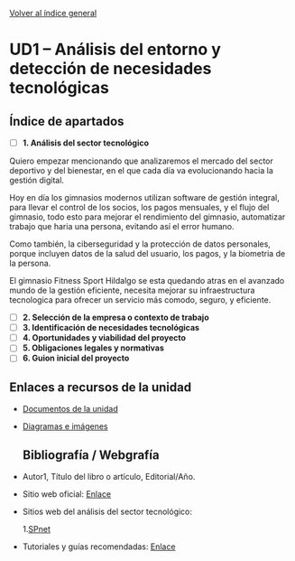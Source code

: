 [Volver al índice general](../README.md)

# UD1 – Análisis del entorno y detección de necesidades tecnológicas

## Índice de apartados

- [ ] **1. Análisis del sector tecnológico**

Quiero empezar mencionando que analizaremos el mercado del sector deportivo y del bienestar, en el que cada día 
va evolucionando hacia la gestión digital.

Hoy en día los gimnasios modernos utilizan software de gestión integral, para llevar el control de los socios,
los pagos mensuales, y el flujo del gimnasio, todo esto para mejorar el rendimiento del gimnasio, automatizar
trabajo que haria una persona, evitando así el error humano.

Como también, la ciberseguridad y la protección de datos personales, porque incluyen datos de la salud del usuario,
los pagos, y la biometria de la persona.

El gimnasio Fitness Sport Hildalgo se esta quedando atras en el avanzado mundo de la gestión eficiente, necesita mejorar
su infraestructura tecnologica para ofrecer un servicio más comodo, seguro, y eficiente.


- [ ] **2. Selección de la empresa o contexto de trabajo**
- [ ] **3. Identificación de necesidades tecnológicas**
- [ ] **4. Oportunidades y viabilidad del proyecto**
- [ ] **5. Obligaciones legales y normativas**
- [ ] **6. Guion inicial del proyecto**

## Enlaces a recursos de la unidad

- [Documentos de la unidad](./documentos/)
- [Diagramas e imágenes](./img/)

  ## Bibliografía / Webgrafía 
- Autor1, Título del libro o artículo, Editorial/Año.
- Sitio web oficial: [Enlace](https://www.ejemplo.com)
- Sitios web del análisis del sector tecnológico:
  
  1.[SPnet](https://softwarepara.net/gimnasios/) 

- Tutoriales y guías recomendadas: [Enlace](https://www.ejemplo2.com)

